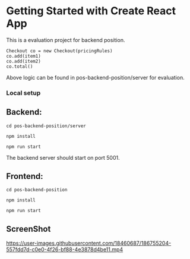 # Getting Started with Create React App

This is a evaluation project for backend position. 

```
Checkout co = new Checkout(pricingRules)
co.add(item1)
co.add(item2)
co.total()
```

Above logic can be found in pos-backend-position/server for evaluation.

### Local setup

## Backend: 

```
cd pos-backend-position/server

npm install

npm run start
```

The backend server should start on port 5001.

## Frontend:

```
cd pos-backend-position

npm install

npm run start
```

## ScreenShot





https://user-images.githubusercontent.com/18460687/186755204-557fdd7d-c0e0-4f26-bf88-4e3878d4be11.mp4

